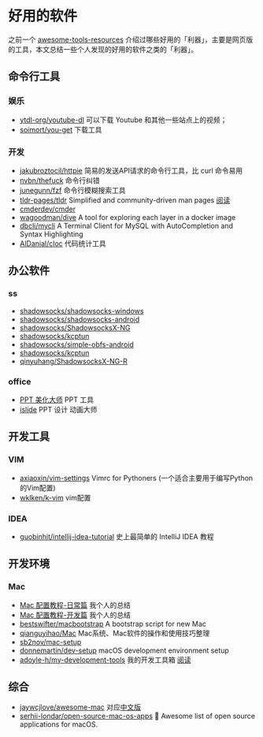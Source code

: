 # 好用的软件

之前一个 [awesome-tools-resources](https://github.com/Michael728/awesome-tools-resources) 介绍过哪些好用的「利器」，主要是网页版的工具，本文总结一些个人发现的好用的软件之类的「利器」。

## 命令行工具

### 娱乐

- [ytdl-org/youtube-dl](https://github.com/ytdl-org/youtube-dl) 可以下载 Youtube 和其他一些站点上的视频；
- [soimort/you-get](https://github.com/soimort/you-get) 下载工具

### 开发

- [jakubroztocil/httpie](https://github.com/jakubroztocil/httpie) 简易的发送API请求的命令行工具，比 curl 命令易用
- [nvbn/thefuck](https://github.com/nvbn/thefuck) 命令行纠错
- [junegunn/fzf](https://github.com/junegunn/fzf) 命令行模糊搜索工具
- [tldr-pages/tldr](https://github.com/tldr-pages/tldr) Simplified and community-driven man pages [阅读](https://tldr.sh)
- [cmderdev/cmder](https://github.com/cmderdev/cmder)
- [wagoodman/dive](https://github.com/wagoodman/dive) A tool for exploring each layer in a docker image
- [dbcli/mycli](https://github.com/dbcli/mycli) A Terminal Client for MySQL with AutoCompletion and Syntax Highlighting
- [AlDanial/cloc](https://github.com/AlDanial/cloc) 代码统计工具

## 办公软件

### ss
- [shadowsocks/shadowsocks-windows](https://github.com/shadowsocks/shadowsocks-windows)
- [shadowsocks/shadowsocks-android](https://github.com/shadowsocks/shadowsocks-android)
- [shadowsocks/ShadowsocksX-NG](https://github.com/shadowsocks/ShadowsocksX-NG)
- [shadowsocks/kcptun](https://github.com/shadowsocks/kcptun)
- [shadowsocks/simple-obfs-android](https://github.com/shadowsocks/simple-obfs-android)
- [shadowsocks/kcptun](https://github.com/shadowsocks/kcptun)
- [qinyuhang/ShadowsocksX-NG-R](https://github.com/qinyuhang/ShadowsocksX-NG-R)

### office

- [PPT 美化大师](http://meihua.docer.com/) PPT 工具
- [islide](https://www.islide.cc/) PPT 设计 动画大师

## 开发工具

### VIM

- [axiaoxin/vim-settings](https://github.com/axiaoxin/vim-settings) Vimrc for Pythoners (一个适合主要用于编写Python的Vim配置)
- [wklken/k-vim](https://github.com/wklken/k-vim) vim配置

### IDEA

- [guobinhit/intellij-idea-tutorial](https://github.com/guobinhit/intellij-idea-tutorial) 史上最简单的 IntelliJ IDEA 教程

## 开发环境

### Mac

- [Mac 配置教程-日常篇](https://michael728.github.io/2018/12/08/tools-daily-mac/) 我个人的总结
- [Mac 配置教程-开发篇](https://michael728.github.io/2019/04/14/tools-dev-mac/) 我个人的总结
- [bestswifter/macbootstrap](https://github.com/bestswifter/macbootstrap) A bootstrap script for new Mac
- [qianguyihao/Mac](https://github.com/qianguyihao/Mac) Mac系统、Mac软件的操作和使用技巧整理
- [sb2nov/mac-setup](https://github.com/sb2nov/mac-setup)
- [donnemartin/dev-setup](https://github.com/donnemartin/dev-setup) macOS development environment setup
- [adoyle-h/my-development-tools](https://github.com/adoyle-h/my-development-tools) 我的开发工具箱 [阅读](https://adoyle.me/my-development-tools/)

## 综合

- [jaywcjlove/awesome-mac](https://github.com/jaywcjlove/awesome-mac) 对应[中文版](https://github.com/jaywcjlove/awesome-mac/blob/master/README-zh.md)
- [serhii-londar/open-source-mac-os-apps](https://github.com/serhii-londar/open-source-mac-os-apps) 🚀 Awesome list of open source applications for macOS.
